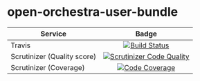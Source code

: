 open-orchestra-user-bundle
==========================


| Service       | Badge         |
| ------------- |:-------------:|
| Travis | [![Build Status](https://magnum.travis-ci.com/open-orchestra/open-orchestra-user-bundle.svg?token=jFMwikTSYoZgNjR86FGs&branch=master)](https://magnum.travis-ci.com/open-orchestra/open-orchestra-user-bundle) |
| Scrutinizer (Quality score) | [![Scrutinizer Code Quality](https://scrutinizer-ci.com/g/open-orchestra/open-orchestra-user-bundle/badges/quality-score.png?b=master)](https://scrutinizer-ci.com/g/open-orchestra/open-orchestra-user-bundle/?branch=master) |
| Scrutinizer (Coverage) | [![Code Coverage](https://scrutinizer-ci.com/g/open-orchestra/open-orchestra-user-bundle/badges/coverage.png?b=master)](https://scrutinizer-ci.com/g/open-orchestra/open-orchestra-user-bundle/?branch=master) |
